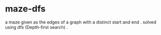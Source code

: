 # maze-dfs
a maze given as the edges of a graph with a distinct start and end . solved using dfs (Depth-first search) .
